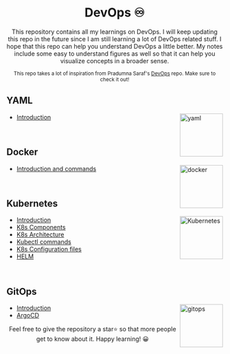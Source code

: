<h1 align="center"> DevOps ♾ </h1>

<p align="center">
This repository contains all my learnings on DevOps. I will keep updating this repo in the future since I am still learning a lot of DevOps related stuff. I hope that this repo can help you understand DevOps a little better. My notes include some easy to understand figures as well so that it can help you visualize concepts in a broader sense.
</p>

<p align="center"><small>This repo takes a lot of inspiration from Pradumna Saraf's <a href="https://github.com/Pradumnasaraf/DevOps" target="_blank">DevOps</a> repo. Make sure to check it out!</small></p>

## YAML

<img align="right" src="https://user-images.githubusercontent.com/55504616/224235826-5f3a9e8a-979a-4000-a149-319c0538b9c1.png" height="100" alt="yaml"> 

- [Introduction](yaml/README.md)

<br>

## Docker

<img align="right" src="https://user-images.githubusercontent.com/25181517/117207330-263ba280-adf4-11eb-9b97-0ac5b40bc3be.png" height="100" alt="docker"> 

- [Introduction and commands](docker/README.md)

<br>

## Kubernetes

<img align="right" src="https://user-images.githubusercontent.com/51878265/200594367-f416d081-af8f-4f48-8008-998d005b317f.png" height="100" alt="Kubernetes"> 

- [Introduction](kubernetes/README.md)
- [K8s Components](kubernetes/k8s-components.md)
- [K8s Architecture](kubernetes/k8s-architecture.md)
- [Kubectl commands](kubernetes/kubectl-commands.md)
- [K8s Configuration files](kubernetes/configuration-file-in-yaml.md)
- [HELM](kubernetes/helm.md)
<br>

## GitOps

<img align="right" src="https://user-images.githubusercontent.com/55504616/224307475-669612db-ecf1-48cc-9d31-28c14b919ea2.png" height="100" alt="gitops"> 

- [Introduction](gitops/README.md)
- [ArgoCD](gitops/argoCD.md)

<p align="center">
  Feel free to give the repository a star⭐ so that more people get to know about it. Happy learning! 😀
</p>